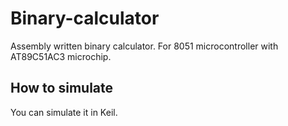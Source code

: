 # Binary-calculator
Assembly written binary calculator. For 8051 microcontroller with AT89C51AC3 microchip.
## How to simulate
You can simulate it in Keil.
